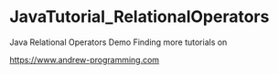 # JavaTutorial_RelationalOperators
Java Relational Operators Demo
Finding more tutorials on

https://www.andrew-programming.com
